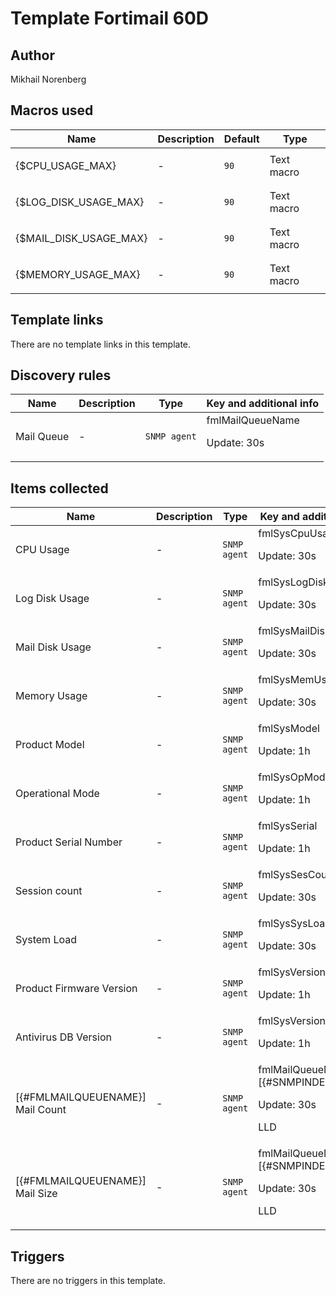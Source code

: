 # Template Fortimail 60D

## Author

Mikhail Norenberg

## Macros used

|Name|Description|Default|Type|
|----|-----------|-------|----|
|{$CPU_USAGE_MAX}|<p>-</p>|`90`|Text macro|
|{$LOG_DISK_USAGE_MAX}|<p>-</p>|`90`|Text macro|
|{$MAIL_DISK_USAGE_MAX}|<p>-</p>|`90`|Text macro|
|{$MEMORY_USAGE_MAX}|<p>-</p>|`90`|Text macro|
## Template links

There are no template links in this template.

## Discovery rules

|Name|Description|Type|Key and additional info|
|----|-----------|----|----|
|Mail Queue|<p>-</p>|`SNMP agent`|fmlMailQueueName<p>Update: 30s</p>|
## Items collected

|Name|Description|Type|Key and additional info|
|----|-----------|----|----|
|CPU Usage|<p>-</p>|`SNMP agent`|fmlSysCpuUsage<p>Update: 30s</p>|
|Log Disk Usage|<p>-</p>|`SNMP agent`|fmlSysLogDiskUsage<p>Update: 30s</p>|
|Mail Disk Usage|<p>-</p>|`SNMP agent`|fmlSysMailDiskUsage<p>Update: 30s</p>|
|Memory Usage|<p>-</p>|`SNMP agent`|fmlSysMemUsage<p>Update: 30s</p>|
|Product Model|<p>-</p>|`SNMP agent`|fmlSysModel<p>Update: 1h</p>|
|Operational Mode|<p>-</p>|`SNMP agent`|fmlSysOpMode<p>Update: 1h</p>|
|Product Serial Number|<p>-</p>|`SNMP agent`|fmlSysSerial<p>Update: 1h</p>|
|Session count|<p>-</p>|`SNMP agent`|fmlSysSesCount<p>Update: 30s</p>|
|System Load|<p>-</p>|`SNMP agent`|fmlSysSysLoad<p>Update: 30s</p>|
|Product Firmware Version|<p>-</p>|`SNMP agent`|fmlSysVersion<p>Update: 1h</p>|
|Antivirus DB Version|<p>-</p>|`SNMP agent`|fmlSysVersionAV<p>Update: 1h</p>|
|[{#FMLMAILQUEUENAME}] Mail Count|<p>-</p>|`SNMP agent`|fmlMailQueueMailCount.[{#SNMPINDEX}]<p>Update: 30s</p><p>LLD</p>|
|[{#FMLMAILQUEUENAME}] Mail Size|<p>-</p>|`SNMP agent`|fmlMailQueueMailSize.[{#SNMPINDEX}]<p>Update: 30s</p><p>LLD</p>|
## Triggers

There are no triggers in this template.


